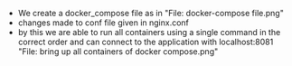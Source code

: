 * We create a docker_compose file as in "File: docker-compose file.png"
* changes made to conf file given in nginx.conf
* by this we are able to run all containers using a single command in the correct order and can connect to the application with localhost:8081 "File: bring up all containers of docker compose.png"
